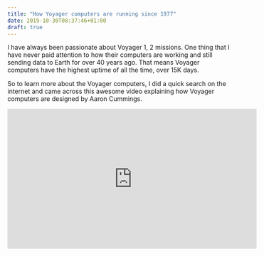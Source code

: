 ```yaml
---
title: "How Yoyager computers are running since 1977"
date: 2019-10-30T08:37:46+01:00
draft: true
---
```


I have always been passionate about Voyager 1, 2 missions. One thing that I have never paid attention to how their computers are working and still sending data to Earth for over 40 years ago. That means Voyager computers have the highest uptime of all the time, over 15K days.

So to learn more about the Voyager computers, I did a quick search on the internet and came across this awesome video explaining how Voyager computers are designed by Aaron Cummings.

<iframe width="560" height="315" src="https://www.youtube.com/embed/H62hZJVqs2o" frameborder="0" allow="accelerometer; autoplay; encrypted-media; gyroscope; picture-in-picture" allowfullscreen></iframe>

